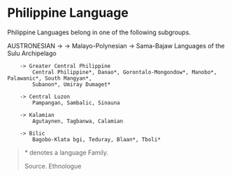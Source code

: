 # Philippine Language

Philippine Languages belong in one of the following subgroups.

AUSTRONESIAN -> 
    -> Malayo-Polynesian
        -> Sama-Bajaw
            Languages of the Sulu Archipelago
    
        -> Greater Central Philippine
            Central Philippine*, Danao*, Gorontalo-Mongondow*, Manobo*, Palawanic*, South Mangyan*, 
            Subanon*, Umiray Dumaget*
    
        -> Central Luzon
            Pampangan, Sambalic, Sinauna
    
        -> Kalamian
            Agutaynen, Tagbanwa, Calamian 
    
        -> Bilic
            Bagobo-Klata bgi, Teduray, Blaan*, Tboli* 

> \* denotes a language Family.
> 
> Source. Ethnologue
